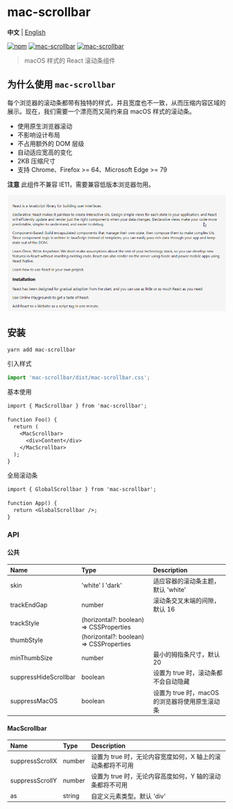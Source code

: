 # mac-scrollbar

**中文** | [English](./README.md)

[![npm](https://img.shields.io/npm/v/mac-scrollbar.svg?style=flat-square)](https://www.npmjs.com/package/mac-scrollbar) [![mac-scrollbar](https://badgen.net/bundlephobia/minzip/mac-scrollbar)](https://github.com/MinJieLiu/mac-scrollbar) [![mac-scrollbar](https://badgen.net/npm/dt/mac-scrollbar)](https://github.com/MinJieLiu/mac-scrollbar)

> macOS 样式的 React 滚动条组件

## 为什么使用 `mac-scrollbar`

每个浏览器的滚动条都带有独特的样式，并且宽度也不一致，从而压缩内容区域的展示。现在，我们需要一个漂亮而又简约来自 macOS 样式的滚动条。

- 使用原生浏览器滚动
- 不影响设计布局
- 不占用额外的 DOM 层级
- 自动适应宽高的变化
- 2KB 压缩尺寸
- 支持 Chrome、Firefox >= 64、Microsoft Edge >= 79

**注意** 此组件不兼容 IE11，需要兼容低版本浏览器勿用。

![demo](./demo.gif)

## 安装

```shell
yarn add mac-scrollbar
```

引入样式

```jsx
import 'mac-scrollbar/dist/mac-scrollbar.css';
```

基本使用

```tsx
import { MacScrollbar } from 'mac-scrollbar';

function Foo() {
  return (
    <MacScrollbar>
      <div>Content</div>
    </MacScrollbar>
  );
}
```

全局滚动条

```tsx
import { GlobalScrollbar } from 'mac-scrollbar';

function App() {
  return <GlobalScrollbar />;
}
```

### API

#### 公共

| Name | Type | Description |
| :-- | :-- | :-- |
| skin | 'white' I 'dark' | 适应容器的滚动条主题，默认 'white' |
| trackEndGap | number | 滚动条交叉末端的间隙，默认 16 |
| trackStyle | (horizontal?: boolean) => CSSProperties |  |
| thumbStyle | (horizontal?: boolean) => CSSProperties |  |
| minThumbSize | number | 最小的拇指条尺寸，默认 20 |
| suppressHideScrollbar | boolean | 设置为 true 时，滚动条都不会自动隐藏 |
| suppressMacOS | boolean | 设置为 true 时，macOS 的浏览器将使用原生滚动条 |

#### MacScrollbar

| Name            | Type   | Description                                                |
| :-------------- | :----- | :--------------------------------------------------------- |
| suppressScrollX | number | 设置为 true 时，无论内容宽度如何，X 轴上的滚动条都将不可用 |
| suppressScrollY | number | 设置为 true 时，无论内容高度如何，Y 轴的滚动条都将不可用   |
| as              | string | 自定义元素类型。默认 'div'                                 |
